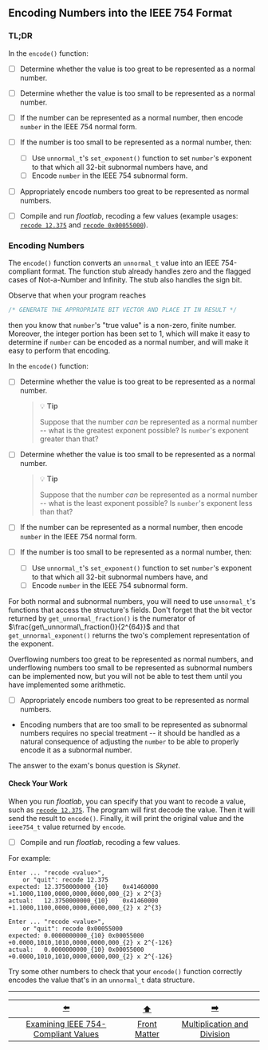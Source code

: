 ## Encoding Numbers into the IEEE 754 Format

### TL;DR

In the `encode()` function:

- [ ] Determine whether the value is too great to be represented as a normal number.
- [ ] Determine whether the value is too small to be represented as a normal number.
- [ ] If the number can be represented as a normal number, then encode `number` in the IEEE&nbsp;754 normal form.
- [ ] If the number is too small to be represented as a normal number, then:
  - [ ] Use `unnormal_t`'s `set_exponent()` function to set `number`'s exponent to that which all 32-bit subnormal numbers have, and
  - [ ] Encode `number` in the IEEE&nbsp;754 subnormal form.
- [ ] Appropriately encode numbers too great to be represented as normal numbers.
- [ ] Compile and run *floatlab*, recoding a few values (example usages: <u>`recode 12.375`</u> and <u>`recode 0x00055000`</u>).


### Encoding Numbers

The `encode()` function converts an `unnormal_t` value into an IEEE&nbsp;754-compliant format.
The function stub already handles zero and the flagged cases of Not-a-Number and Infinity.
The stub also handles the sign bit.

Observe that when your program reaches
```c
/* GENERATE THE APPROPRIATE BIT VECTOR AND PLACE IT IN RESULT */
```
then you know that `number`'s "true value" is a non-zero, finite number.
Moreover, the integer portion has been set to $1$, which will make it easy to determine if `number` can be encoded as a normal number,
and will make it easy to perform that encoding.

In the `encode()` function:

- [ ] Determine whether the value is too great to be represented as a normal number.

  > 💡 **Tip**
  >
  > Suppose that the number *can* be represented as a normal number -- what is the greatest exponent possible?
  > Is `number`'s exponent greater than that?
- [ ] Determine whether the value is too small to be represented as a normal number.

  > 💡 **Tip**
  >
  > Suppose that the number *can* be represented as a normal number -- what is the least exponent possible?
  > Is `number`'s exponent less than that?
- [ ] If the number can be represented as a normal number, then encode `number` in the IEEE&nbsp;754 normal form.
- [ ] If the number is too small to be represented as a normal number, then:
    - [ ] Use `unnormal_t`'s `set_exponent()` function to set `number`'s exponent to that which all 32-bit subnormal numbers have, and
    - [ ] Encode `number` in the IEEE&nbsp;754 subnormal form.

For both normal and subnormal numbers, you will need to use `unnormal_t`'s functions that access the structure's fields.
Don't forget that the bit vector returned by `get_unnormal_fraction()` is the numerator of $\frac{get\_unnormal\_fraction()}{2^{64}}$ and that `get_unnormal_exponent()` returns the two's complement representation of the exponent.

Overflowing numbers too great to be represented as normal numbers, and underflowing numbers too small to be represented as subnormal numbers can be implemented now, but you will not be able to test them until you have implemented some arithmetic.

- [ ] Appropriately encode numbers too great to be represented as normal numbers.
- Encoding numbers that are too small to be represented as subnormal numbers requires no special treatment -- it should be handled as a natural consequence of adjusting the `number` to be able to properly encode it as a subnormal number.

The answer to the exam's bonus question is *Skynet*.

#### Check Your Work

When you run *floatlab*, you can specify that you want to recode a value, such as <u>`recode 12.375`</u>.
The program will first decode the value.
Then it will send the result to `encode()`.
Finally, it will print the original value and the `ieee754_t` value returned by `encode`.

- [ ] Compile and run *floatlab*, recoding a few values.

For example:
```
Enter ... "recode <value>",
    or "quit": recode 12.375
expected: 12.3750000000_{10}	0x41460000	+1.1000,1100,0000,0000,0000,000_{2} x 2^{3}
actual:   12.3750000000_{10}	0x41460000	+1.1000,1100,0000,0000,0000,000_{2} x 2^{3}

Enter ... "recode <value>",
    or "quit": recode 0x00055000
expected: 0.0000000000_{10}	0x00055000	+0.0000,1010,1010,0000,0000,000_{2} x 2^{-126}
actual:   0.0000000000_{10}	0x00055000	+0.0000,1010,1010,0000,0000,000_{2} x 2^{-126}
```

Try some other numbers to check that your `encode()` function correctly encodes the value that's in an `unnormal_t` data structure.

---

|                 [⬅️](04-examining-numbers.md)                  |      [⬆️](../README.md)      |             [➡️](06-multiply-divide.md)              | 
|:--------------------------------------------------------------:|:----------------------------:|:----------------------------------------------------:| 
| [Examining IEEE 754-Compliant Values](04-examining-numbers.md) | [Front Matter](../README.md) | [Multiplication and Division](06-multiply-divide.md) | 
